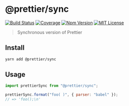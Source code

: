 # @prettier/sync

[![Build Status][github_actions_badge]][github_actions_link]
[![Coverage][codecov_badge]][codecov_link]
[![Npm Version][package_version_badge]][package_link]
[![MIT License][license_badge]][license_link]

[github_actions_badge]: https://img.shields.io/github/workflow/status/prettier/sync/CI/main?style=flat-square
[github_actions_link]: https://github.com/prettier/sync/actions?query=branch%3Amain
[codecov_badge]: https://codecov.io/gh/prettier/sync/branch/main/graph/badge.svg?token=Cvu6qhcepg
[codecov_link]: https://codecov.io/gh/prettier/sync
[license_badge]: https://img.shields.io/npm/l/@prettier/sync.svg?style=flat-square
[license_link]: https://github.com/prettier/sync/blob/main/license
[package_version_badge]: https://img.shields.io/npm/v/@prettier/sync.svg?style=flat-square
[package_link]: https://www.npmjs.com/package/@prettier/sync

> Synchronous version of Prettier

## Install

```sh
yarn add @prettier/sync
```

## Usage

```js
import prettierSync from "@prettier/sync";

prettierSync.format("foo( )", { parser: "babel" });
// => 'foo();\n'
```

